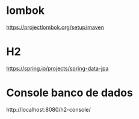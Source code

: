 
# lombok
https://projectlombok.org/setup/maven

# H2
https://spring.io/projects/spring-data-jpa

# Console banco de dados
http://localhost:8080/h2-console/